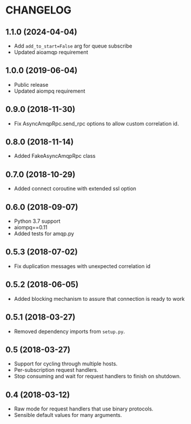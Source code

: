 CHANGELOG
=========

1.1.0 (2024-04-04)
------------------

- Add `add_to_start=False` arg for queue subscribe
- Updated aioamqp requirement

1.0.0 (2019-06-04)
------------------

- Public release
- Updated aiompq requirement

0.9.0 (2018-11-30)
------------------

- Fix AsyncAmqpRpc.send_rpc options to allow custom correlation id.

0.8.0 (2018-11-14)
------------------

- Added FakeAsyncAmqpRpc class

0.7.0 (2018-10-29)
------------------

- Added connect coroutine with extended ssl option


0.6.0 (2018-09-07)
------------------

- Python 3.7 support
- aiompq==0.11
- Added tests for amqp.py

0.5.3 (2018-07-02)
------------------

- Fix duplication messages with unexpected correlation id  

0.5.2 (2018-06-05)
------------------

- Added blocking mechanism to assure that connection is ready to work

0.5.1 (2018-03-27)
------------------

- Removed dependency imports from `setup.py`.

0.5 (2018-03-27)
----------------

- Support for cycling through multiple hosts.
- Per-subscription request handlers.
- Stop consuming and wait for request handlers to finish on shutdown.

0.4 (2018-03-12)
----------------

- Raw mode for request handlers that use binary protocols.
- Sensible default values for many arguments.
